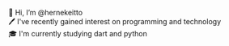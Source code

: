 👋 Hi, I’m @hernekeitto <br>
🖊 I've recently gained interest on programming and technology <br>
🎓 I'm currently studying dart and python
